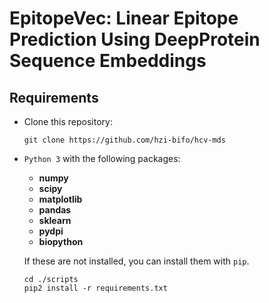 # EpitopeVec: Linear Epitope Prediction Using DeepProtein Sequence Embeddings

## Requirements
* Clone this repository:
  ```
  git clone https://github.com/hzi-bifo/hcv-mds 
  ```
* ```Python 3``` with the following packages:
    * **numpy**
    * **scipy**
    * **matplotlib**
    * **pandas**
    * **sklearn**
    * **pydpi**
    * **biopython**
    
   
  If these are not installed, you can install them with ``` pip ```. 
    ```
   cd ./scripts
   pip2 install -r requirements.txt 
   ```
